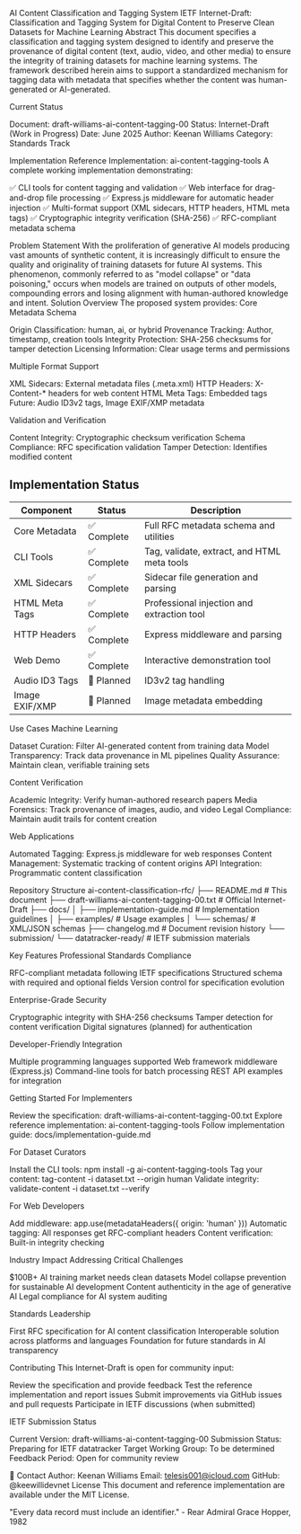 AI Content Classification and Tagging System
IETF Internet-Draft: Classification and Tagging System for Digital Content to Preserve Clean Datasets for Machine Learning
Abstract
This document specifies a classification and tagging system designed to identify and preserve the provenance of digital content (text, audio, video, and other media) to ensure the integrity of training datasets for machine learning systems. The framework described herein aims to support a standardized mechanism for tagging data with metadata that specifies whether the content was human-generated or AI-generated.

Current Status

Document: draft-williams-ai-content-tagging-00
Status: Internet-Draft (Work in Progress)
Date: June 2025
Author: Keenan Williams
Category: Standards Track

Implementation
Reference Implementation: ai-content-tagging-tools
A complete working implementation demonstrating:

✅ CLI tools for content tagging and validation
✅ Web interface for drag-and-drop file processing
✅ Express.js middleware for automatic header injection
✅ Multi-format support (XML sidecars, HTTP headers, HTML meta tags)
✅ Cryptographic integrity verification (SHA-256)
✅ RFC-compliant metadata schema

Problem Statement
With the proliferation of generative AI models producing vast amounts of synthetic content, it is increasingly difficult to ensure the quality and originality of training datasets for future AI systems. This phenomenon, commonly referred to as "model collapse" or "data poisoning," occurs when models are trained on outputs of other models, compounding errors and losing alignment with human-authored knowledge and intent.
Solution Overview
The proposed system provides:
Core Metadata Schema

Origin Classification: human, ai, or hybrid
Provenance Tracking: Author, timestamp, creation tools
Integrity Protection: SHA-256 checksums for tamper detection
Licensing Information: Clear usage terms and permissions

Multiple Format Support

XML Sidecars: External metadata files (.meta.xml)
HTTP Headers: X-Content-* headers for web content
HTML Meta Tags: Embedded <meta> tags
Future: Audio ID3v2 tags, Image EXIF/XMP metadata

Validation and Verification

Content Integrity: Cryptographic checksum verification
Schema Compliance: RFC specification validation
Tamper Detection: Identifies modified content

## Implementation Status

| Component | Status | Description |
| --- | --- | --- |
| Core Metadata | ✅ Complete | Full RFC metadata schema and utilities |
| CLI Tools | ✅ Complete | Tag, validate, extract, and HTML meta tools |
| XML Sidecars | ✅ Complete | Sidecar file generation and parsing |
| HTML Meta Tags | ✅ Complete | Professional injection and extraction tool |
| HTTP Headers | ✅ Complete | Express middleware and parsing |
| Web Demo | ✅ Complete | Interactive demonstration tool |
| Audio ID3 Tags | 🚧 Planned | ID3v2 tag handling |
| Image EXIF/XMP | 🚧 Planned | Image metadata embedding |


Use Cases
Machine Learning

Dataset Curation: Filter AI-generated content from training data
Model Transparency: Track data provenance in ML pipelines
Quality Assurance: Maintain clean, verifiable training sets

Content Verification

Academic Integrity: Verify human-authored research papers
Media Forensics: Track provenance of images, audio, and video
Legal Compliance: Maintain audit trails for content creation

Web Applications

Automated Tagging: Express.js middleware for web responses
Content Management: Systematic tracking of content origins
API Integration: Programmatic content classification

Repository Structure
ai-content-classification-rfc/
├── README.md                           # This document
├── draft-williams-ai-content-tagging-00.txt  # Official Internet-Draft
├── docs/
│   ├── implementation-guide.md         # Implementation guidelines
│   ├── examples/                       # Usage examples
│   └── schemas/                        # XML/JSON schemas
├── changelog.md                        # Document revision history
└── submission/
    └── datatracker-ready/             # IETF submission materials

Key Features
Professional Standards Compliance

RFC-compliant metadata following IETF specifications
Structured schema with required and optional fields
Version control for specification evolution

Enterprise-Grade Security

Cryptographic integrity with SHA-256 checksums
Tamper detection for content verification
Digital signatures (planned) for authentication

Developer-Friendly Integration

Multiple programming languages supported
Web framework middleware (Express.js)
Command-line tools for batch processing
REST API examples for integration

Getting Started
For Implementers

Review the specification: draft-williams-ai-content-tagging-00.txt
Explore reference implementation: ai-content-tagging-tools
Follow implementation guide: docs/implementation-guide.md

For Dataset Curators

Install the CLI tools: npm install -g ai-content-tagging-tools
Tag your content: tag-content -i dataset.txt --origin human
Validate integrity: validate-content -i dataset.txt --verify

For Web Developers

Add middleware: app.use(metadataHeaders({ origin: 'human' }))
Automatic tagging: All responses get RFC-compliant headers
Content verification: Built-in integrity checking

Industry Impact
Addressing Critical Challenges

$100B+ AI training market needs clean datasets
Model collapse prevention for sustainable AI development
Content authenticity in the age of generative AI
Legal compliance for AI system auditing

Standards Leadership

First RFC specification for AI content classification
Interoperable solution across platforms and languages
Foundation for future standards in AI transparency

Contributing
This Internet-Draft is open for community input:

Review the specification and provide feedback
Test the reference implementation and report issues
Submit improvements via GitHub issues and pull requests
Participate in IETF discussions (when submitted)

IETF Submission Status

Current Version: draft-williams-ai-content-tagging-00
Submission Status: Preparing for IETF datatracker
Target Working Group: To be determined
Feedback Period: Open for community review

📧 Contact
Author: Keenan Williams
Email: telesis001@icloud.com
GitHub: @keewillidevnet
License
This document and reference implementation are available under the MIT License.

"Every data record must include an identifier." - Rear Admiral Grace Hopper, 1982

